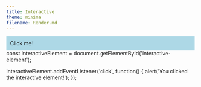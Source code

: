 ```yaml
---
title: Interactive
theme: minima
filename: Render.md
---
```


<!DOCTYPE html>
<html lang="en">
<head>
    <meta charset="UTF-8">
    <meta name="viewport" content="width=device-width, initial-scale=1.0">
    <title>Interactive Rendering</title>
    <link rel="stylesheet" href="styles.css">
</head>
<body>
    <style>
        #interactive-element {
        padding: 10px;
        background-color: lightblue;
        cursor: pointer;
        }
    </style>
    <div id="interactive-element">Click me!</div>
    <script src="script.js"></script>
</body>
</html>
   const interactiveElement = document.getElementById('interactive-element');

   interactiveElement.addEventListener('click', function() {
       alert('You clicked the interactive element!');
   });
